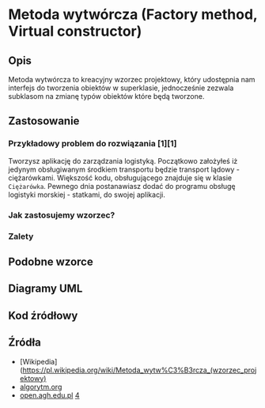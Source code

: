 # Metoda wytwórcza (Factory method, Virtual constructor)

## Opis

Metoda wytwórcza to kreacyjny wzorzec projektowy, który udostępnia nam interfejs do tworzenia obiektów w superklasie, jednocześnie zezwala subklasom na zmianę typów obiektów które będą tworzone.

## Zastosowanie

### Przykładowy problem do rozwiązania [1][1]

Tworzysz aplikację do zarządzania logistyką. Początkowo założyłeś iż jedynym obsługiwanym środkiem transportu będzie transport lądowy - ciężarówkami. Większość kodu, obsługującego znajduje się w klasie ``Ciężarówka``. Pewnego dnia postanawiasz dodać do programu obsługę logistyki morskiej - statkami, do swojej aplikacji.

>

### Jak zastosujemy wzorzec?

### Zalety

## Podobne wzorce

## Diagramy UML

## Kod źródłowy

## Źródła

- [Wikipedia](https://pl.wikipedia.org/wiki/Metoda_wytw%C3%B3rcza_(wzorzec_projektowy)
- [algorytm.org](http://www.algorytm.org/wzorce-projektowe/metoda-wytworcza-factory-method.html)
- [open.agh.edu.pl](http://zasoby.open.agh.edu.pl/~09sbfraczek/metoda-wytworcza%2C1%2C29.html)
[4](https://refactoring.guru/design-patterns/factory-method)